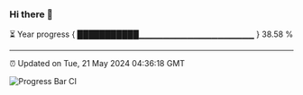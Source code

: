### Hi there 👋

⏳ Year progress { ███████████▁▁▁▁▁▁▁▁▁▁▁▁▁▁▁▁▁▁▁ } 38.58 %

---

⏰ Updated on Tue, 21 May 2024 04:36:18 GMT

![Progress Bar CI](https://github.com/IshwaranRudhara/GIT-ACTION/workflows/Progress%20Bar%20CI/badge.svg)

